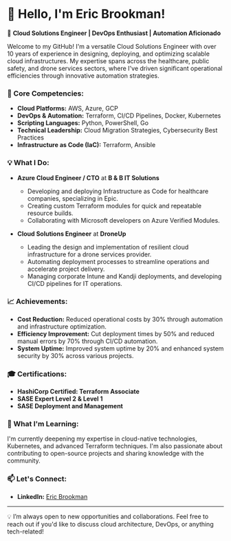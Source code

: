 # 👋 Hello, I'm Eric Brookman!

🚀 **Cloud Solutions Engineer | DevOps Enthusiast | Automation Aficionado**

Welcome to my GitHub! I'm a versatile Cloud Solutions Engineer with over 10 years of experience in designing, deploying, and optimizing scalable cloud infrastructures. My expertise spans across the healthcare, public safety, and drone services sectors, where I've driven significant operational efficiencies through innovative automation strategies.

### 🔧 Core Competencies:
- **Cloud Platforms:** AWS, Azure, GCP
- **DevOps & Automation:** Terraform, CI/CD Pipelines, Docker, Kubernetes
- **Scripting Languages:** Python, PowerShell, Go
- **Technical Leadership:** Cloud Migration Strategies, Cybersecurity Best Practices
- **Infrastructure as Code (IaC):** Terraform, Ansible

### 💡 What I Do:
- **Azure Cloud Engineer / CTO** at **B & B IT Solutions**
  - Developing and deploying Infrastructure as Code for healthcare companies, specializing in Epic.
  - Creating custom Terraform modules for quick and repeatable resource builds.
  - Collaborating with Microsoft developers on Azure Verified Modules.

- **Cloud Solutions Engineer** at **DroneUp**
  - Leading the design and implementation of resilient cloud infrastructure for a drone services provider.
  - Automating deployment processes to streamline operations and accelerate project delivery.
  - Managing corporate Intune and Kandji deployments, and developing CI/CD pipelines for IT operations.

### 📈 Achievements:
- **Cost Reduction:** Reduced operational costs by 30% through automation and infrastructure optimization.
- **Efficiency Improvement:** Cut deployment times by 50% and reduced manual errors by 70% through CI/CD automation.
- **System Uptime:** Improved system uptime by 20% and enhanced system security by 30% across various projects.

### 🎓 Certifications:
- **HashiCorp Certified: Terraform Associate**
- **SASE Expert Level 2 & Level 1**
- **SASE Deployment and Management**

### 🌱 What I'm Learning:
I'm currently deepening my expertise in cloud-native technologies, Kubernetes, and advanced Terraform techniques. I'm also passionate about contributing to open-source projects and sharing knowledge with the community.

### 📫 Let's Connect:
- **LinkedIn:** [Eric Brookman](https://www.linkedin.com/in/eric-brookman-69a241169)


---

💡 I’m always open to new opportunities and collaborations. Feel free to reach out if you'd like to discuss cloud architecture, DevOps, or anything tech-related!


